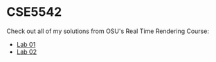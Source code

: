 # CSE5542

Check out all of my solutions from OSU's Real Time Rendering Course:

- [Lab 01][1]
- [Lab 02][2]

[1]: https://cdn.rawgit.com/jrg94/CSE5542/v1.1.0/Lab01/lab01.html
[2]: https://cdn.rawgit.com/jrg94/CSE5542/v2.0.0/Lab02/lab02.html
